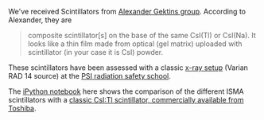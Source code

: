 We've received Scintillators from [Alexander Gektins group](http://isma.kharkov.ua/eng/).
According to Alexander, they are

> composite scintillator[s] on the base of the same CsI(Tl) or CsI(Na).
> It looks like a thin film made from optical (gel matrix) uploaded with scintillator (in your case it is CsI) powder.

These scintillators have been assessed with a classic [x-ray setup](https://www.psi.ch/bz/infrastruktur) (Varian RAD 14 source) at the [PSI radiation safety school](https://www.psi.ch/bz/schule-fuer-strahlenschutz).

The [iPython notebook](http://jupyter.org/) here shows the comparison of the different ISMA scintillators with a [classic CsI:Tl scintillator, commercially available from Toshiba](http://drive.globaldiagnostix.org/index.php/s/5gk1jXxG3M4yKEV).
